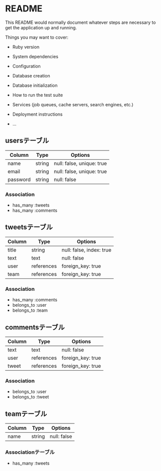 # README

This README would normally document whatever steps are necessary to get the
application up and running.

Things you may want to cover:

* Ruby version

* System dependencies

* Configuration

* Database creation

* Database initialization

* How to run the test suite

* Services (job queues, cache servers, search engines, etc.)

* Deployment instructions

* ...

## usersテーブル

|Column|Type|Options|
|------|----|-------|
|name|string|null: false, unique: true|
|email|string|null: false, unique: true|
|password|string|null: false|

### Association
- has_many :tweets
- has_many :comments

## tweetsテーブル

|Column|Type|Options|
|------|----|-------|
|title|string|null: false, index: true|
|text|text|null: false|
|user|references|foreign_key: true|
|team|references|foreign_key: true|

### Association
- has_many :comments
- belongs_to :user
- belongs_to :team

## commentsテーブル

|Column|Type|Options|
|------|----|-------|
|text|text|null: false|
|user|references|foreign_key: true|
|tweet|references|foreign_key: true|

### Association
- belongs_to :user
- belongs_to :tweet

## teamテーブル

|Column|Type|Options|
|------|----|-------|
|name|string|null: false|

### Associationテーブル
- has_many :tweets
